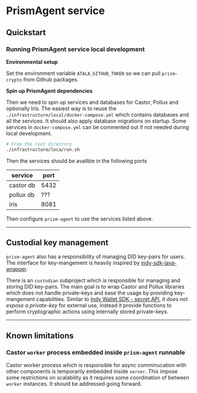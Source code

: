 # PrismAgent service

## Quickstart

### Running PrismAgent service local development

__Environmental setup__

Set the environment variable `ATALA_GITHUB_TOKEN` so we can pull `prism-crypto` from Github packages.

__Spin up PrismAgent dependencies__

Then we need to spin up services and databases for Castor, Pollux and optionally Iris.
The easiest way is to reuse the `./infrastructure/local/docker-compose.yml` which contains
databases and all the services. It should also apply database migrations on startup.
Some services in `docker-compose.yml` can be commented out if not needed
during local development.

```bash
# From the root directory
./infrastructure/loca/run.sh
```
Then the services should be availble in the following ports

|service|port|
|---|---|
|castor db|5432|
|pollux db|???|
|iris|8081|

Then configure `prism-agent` to use the services listed above.

---

## Custodial key management

`prism-agent` also has a responsibility of managing DID key-pairs for users.
The interface for key-mangement is heavily inspired by
[indy-sdk-java-wrapper](https://github.com/hyperledger/indy-sdk/tree/main/wrappers/java).

There is an `custodian` subproject which is responsible for managing and storing DID key-pairs.
The main goal is to wrap Castor and Pollux libraries which does not handle private-keys
and ease the usage by providing key-mangement capabilities.
Similar to [Indy Wallet SDK - secret API](https://github.com/hyperledger/indy-sdk/tree/main/docs/design/003-wallet-storage#secrets-api),
*it does not expose a private-key* for external use, instead it provide functions to perform cryptographic actions using internally stored private-keys.

---

## Known limitations

### Castor `worker` process embedded inside `prism-agent` runnable

Castor worker process which is responsible for async comminucation with other components is temporarily embedded inside `server`.
This impose some restrictions on scalability as it requires some coordination of between `worker` instances.
It should be addressed going forward.
